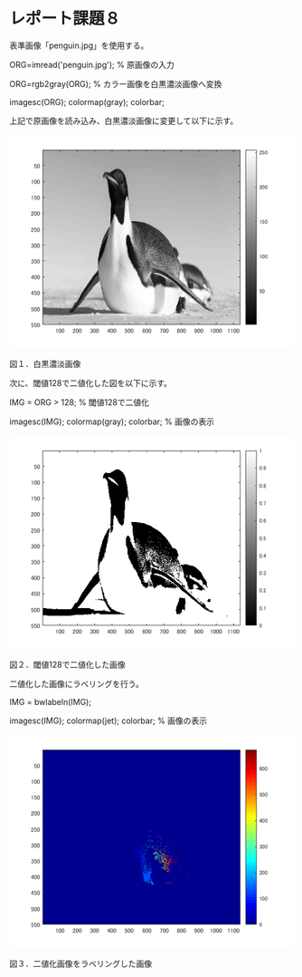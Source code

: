 # レポート課題８

表準画像「penguin.jpg」を使用する。

ORG=imread('penguin.jpg'); % 原画像の入力

ORG=rgb2gray(ORG); % カラー画像を白黒濃淡画像へ変換

imagesc(ORG); colormap(gray); colorbar;

上記で原画像を読み込み、白黒濃淡画像に変更して以下に示す。

![原画像](https://github.com/broccoly009/kadai/blob/master/image/kadai8-1.png)

図１．白黒濃淡画像

次に、閾値128で二値化した図を以下に示す。

IMG = ORG > 128; % 閾値128で二値化

imagesc(IMG); colormap(gray); colorbar; % 画像の表示

![原画像](https://github.com/broccoly009/kadai/blob/master/image/kadai8-2.png)

図２．閾値128で二値化した画像

二値化した画像にラベリングを行う。

IMG = bwlabeln(IMG);

imagesc(IMG); colormap(jet); colorbar; % 画像の表示

![原画像](https://github.com/broccoly009/kadai/blob/master/image/kadai8-3.png)

図３．二値化画像をラベリングした画像



